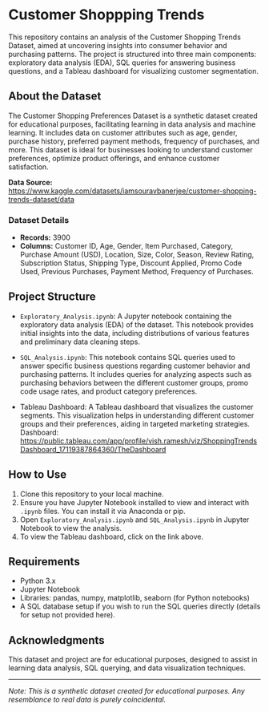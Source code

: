 # Customer Shoppping Trends

This repository contains an analysis of the Customer Shopping Trends Dataset, aimed at uncovering insights into consumer behavior and purchasing patterns. The project is structured into three main components: exploratory data analysis (EDA), SQL queries for answering business questions, and a Tableau dashboard for visualizing customer segmentation.

## About the Dataset

The Customer Shopping Preferences Dataset is a synthetic dataset created for educational purposes, facilitating learning in data analysis and machine learning. It includes data on customer attributes such as age, gender, purchase history, preferred payment methods, frequency of purchases, and more. This dataset is ideal for businesses looking to understand customer preferences, optimize product offerings, and enhance customer satisfaction.

**Data Source:** https://www.kaggle.com/datasets/iamsouravbanerjee/customer-shopping-trends-dataset/data

### Dataset Details

- **Records:** 3900
- **Columns:** Customer ID, Age, Gender, Item Purchased, Category, Purchase Amount (USD), Location, Size, Color, Season, Review Rating, Subscription Status, Shipping Type, Discount Applied, Promo Code Used, Previous Purchases, Payment Method, Frequency of Purchases.

## Project Structure

- `Exploratory_Analysis.ipynb`: A Jupyter notebook containing the exploratory data analysis (EDA) of the dataset. This notebook provides initial insights into the data, including distributions of various features and preliminary data cleaning steps.
  
- `SQL_Analysis.ipynb`: This notebook contains SQL queries used to answer specific business questions regarding customer behavior and purchasing patterns. It includes queries for analyzing aspects such as purchasing behaviors between the different customer groups, promo code usage rates, and product category preferences.

- Tableau Dashboard: A Tableau dashboard that visualizes the customer segments. This visualization helps in understanding different customer groups and their preferences, aiding in targeted marketing strategies. <br>
Dashboard: https://public.tableau.com/app/profile/vish.ramesh/viz/ShoppingTrendsDashboard_17119387864360/TheDashboard

## How to Use

1. Clone this repository to your local machine.
2. Ensure you have Jupyter Notebook installed to view and interact with `.ipynb` files. You can install it via Anaconda or pip.
3. Open `Exploratory_Analysis.ipynb` and `SQL_Analysis.ipynb` in Jupyter Notebook to view the analysis.
4. To view the Tableau dashboard, click on the link above.

## Requirements

- Python 3.x
- Jupyter Notebook
- Libraries: pandas, numpy, matplotlib, seaborn (for Python notebooks)
- A SQL database setup if you wish to run the SQL queries directly (details for setup not provided here).


## Acknowledgments

This dataset and project are for educational purposes, designed to assist in learning data analysis, SQL querying, and data visualization techniques.

---

*Note: This is a synthetic dataset created for educational purposes. Any resemblance to real data is purely coincidental.*

